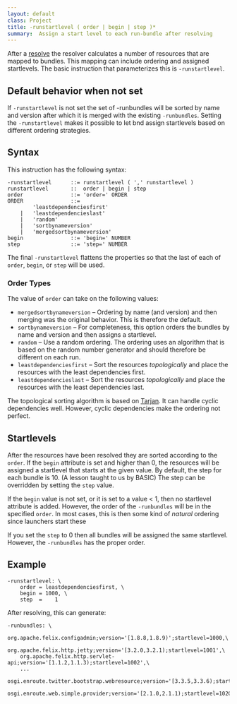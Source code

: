 ```yaml
---
layout: default
class: Project
title: -runstartlevel ( order | begin | step )*
summary:  Assign a start level to each run-bundle after resolving 
---
```


After a [resolve][1] the resolver calculates a number of resources that are mapped to bundles. This mapping can
include ordering and assigned startlevels. The basic instruction that parameterizes this is `-runstartlevel`. 

## Default behavior when not set

If `-runstartlevel` is not set the set of -runbundles will be sorted by name and version after which it is merged with the existing
`-runbundles`. Setting the `-runstartlevel` makes it possible to let bnd assign startlevels based on different
ordering strategies.

## Syntax

This instruction has the following syntax:

    -runstartlevel      ::= runstartlevel ( ',' runstartlevel )
    runstartlevel       ::  order | begin | step
    order               ::= 'order=' ORDER
    ORDER               ::= 
            'leastdependenciesfirst' 
        |   'leastdependencieslast'
        |   'random'
        |   'sortbynameversion'
        |   'mergedsortbynameversion'
    begin               ::= 'begin=' NUMBER
    step                ::= 'step=' NUMBER

The final `-runstartlevel` flattens the properties so that the last of each of `order`, `begin`, or `step` will be used.

### Order Types

The value of `order` can take on the following values:

* `mergedsortbynameversion` – Ordering by name (and version) and then merging was the original behavior. This is therefore the default.
* `sortbynameversion` – For completeness, this option orders the bundles by name and version and then assigns a startlevel.
* `random` – Use a random ordering. The ordering uses an algorithm that is based on the random number generator and should therefore 
  be different on each run.
* `leastdependenciesfirst` – Sort the resources _topologically_ and place the resources with the least dependencies first.
* `leastdependencieslast` – Sort the resources _topologically_ and place the resources with the least dependencies last.

The topological sorting algorithm is based on [Tarjan][2]. It can handle cyclic dependencies well. However, cyclic dependencies
make the ordering not perfect.

## Startlevels

After the resources have been resolved they are sorted according to the `order`. If the `begin` attribute is set and
higher than 0, the resources will be assigned a startlevel that starts at the given value. By default, the step for each
bundle is 10. (A lesson taught to us by BASIC) The step can be overridden by setting the `step` value.

If the `begin` value is not set, or it is set to a value < 1, then no startlevel attribute is added. However, the
order of the `-runbundles` will be in the specified `order`. In most cases, this is then some kind of _natural_ ordering
since launchers start these 

If you set the `step` to 0 then all bundles will be assigned the same startlevel. However, the `-runbundles` has the proper 
order. 

## Example

    -runstartlevel: \
        order = leastdependenciesfirst, \
        begin = 1000, \
        step  =    1

After resolving, this can generate:

	-runbundles: \
		org.apache.felix.configadmin;version='[1.8.8,1.8.9)';startlevel=1000,\
		org.apache.felix.http.jetty;version='[3.2.0,3.2.1);startlevel=1001',\
		org.apache.felix.http.servlet-api;version='[1.1.2,1.1.3);startlevel=1002',\
		...
		osgi.enroute.twitter.bootstrap.webresource;version='[3.3.5,3.3.6);startlevel=1019',\
		osgi.enroute.web.simple.provider;version='[2.1.0,2.1.1);startlevel=1020'

[1]: /chapters/250-resolving.html
[2]: https://en.wikipedia.org/wiki/Tarjan%27s_strongly_connected_components_algorithm
